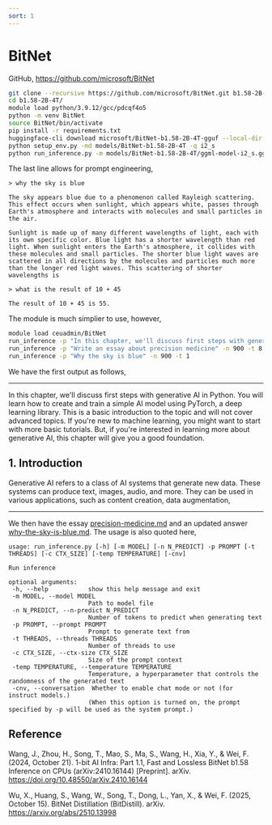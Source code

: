 ```yaml
---
sort: 1
---
```


# BitNet

GitHub, <https://github.com/microsoft/BitNet>

```bash
git clone --recursive https://github.com/microsoft/BitNet.git b1.58-2B-4T
cd b1.58-2B-4T/
module load python/3.9.12/gcc/pdcqf4o5
python -m venv BitNet
source BitNet/bin/activate
pip install -r requirements.txt
huggingface-cli download microsoft/BitNet-b1.58-2B-4T-gguf --local-dir models/BitNet-b1.58-2B-4T
python setup_env.py -md models/BitNet-b1.58-2B-4T -q i2_s
python run_inference.py -m models/BitNet-b1.58-2B-4T/ggml-model-i2_s.gguf -p "You are a helpful assistant" -cnv
```

The last line allows for prompt engineering,

```
> why the sky is blue

The sky appears blue due to a phenomenon called Rayleigh scattering. This effect occurs when sunlight, which appears white, passes through Earth's atmosphere and interacts with molecules and small particles in the air.

Sunlight is made up of many different wavelengths of light, each with its own specific color. Blue light has a shorter wavelength than red light. When sunlight enters the Earth's atmosphere, it collides with these molecules and small particles. The shorter blue light waves are scattered in all directions by the molecules and particles much more than the longer red light waves. This scattering of shorter wavelengths is

> what is the result of 10 + 45

The result of 10 + 45 is 55.
```

The module is much simplier to use, however,

```bash
module load ceuadmin/BitNet
run_inference -p "In this chapter, we'll discuss first steps with generative AI in Python."
run_inference -p "Write an essay about precision medicine" -n 900 -t 8
run_inference -p "Why the sky is blue" -n 900 -t 1
```

We have the first output as follows,

---

In this chapter, we'll discuss first steps with generative AI in Python. You will learn how to create and train a simple AI model using PyTorch, a deep learning library. This is a basic introduction to the topic and will not cover advanced topics. If you're new to machine learning, you might want to start with more basic tutorials. But, if you're interested in learning more about generative AI, this chapter will give you a good foundation.

## 1. Introduction

Generative AI refers to a class of AI systems that generate new data. These systems can produce text, images, audio, and more. They can be used in various applications, such as content creation, data augmentation,

---

We then have the essay [precision-medicine.md](files/precision-medicine.md) and an updated answer [why-the-sky-is-blue.md](files/why-the-sky-is-blue.md). The usage is also quoted here,

```
usage: run_inference.py [-h] [-m MODEL] [-n N_PREDICT] -p PROMPT [-t THREADS] [-c CTX_SIZE] [-temp TEMPERATURE] [-cnv]

Run inference

optional arguments:
 -h, --help           show this help message and exit
 -m MODEL, --model MODEL
                      Path to model file
 -n N_PREDICT, --n-predict N_PREDICT
                      Number of tokens to predict when generating text
 -p PROMPT, --prompt PROMPT
                      Prompt to generate text from
 -t THREADS, --threads THREADS
                      Number of threads to use
 -c CTX_SIZE, --ctx-size CTX_SIZE
                      Size of the prompt context
 -temp TEMPERATURE, --temperature TEMPERATURE
                      Temperature, a hyperparameter that controls the randomness of the generated text
 -cnv, --conversation  Whether to enable chat mode or not (for instruct models.)
                      (When this option is turned on, the prompt specified by -p will be used as the system prompt.)
```

## Reference

Wang, J., Zhou, H., Song, T., Mao, S., Ma, S., Wang, H., Xia, Y., & Wei, F. (2024, October 21). 1-bit AI Infra: Part 1.1, Fast and Lossless BitNet b1.58 Inference on CPUs (arXiv:2410.16144) [Preprint]. arXiv. <https://doi.org/10.48550/arXiv.2410.16144>

Wu, X., Huang, S., Wang, W., Song, T., Dong, L., Yan, X., & Wei, F. (2025, October 15). BitNet Distillation (BitDistill). arXiv. <https://arxiv.org/abs/2510.13998>
